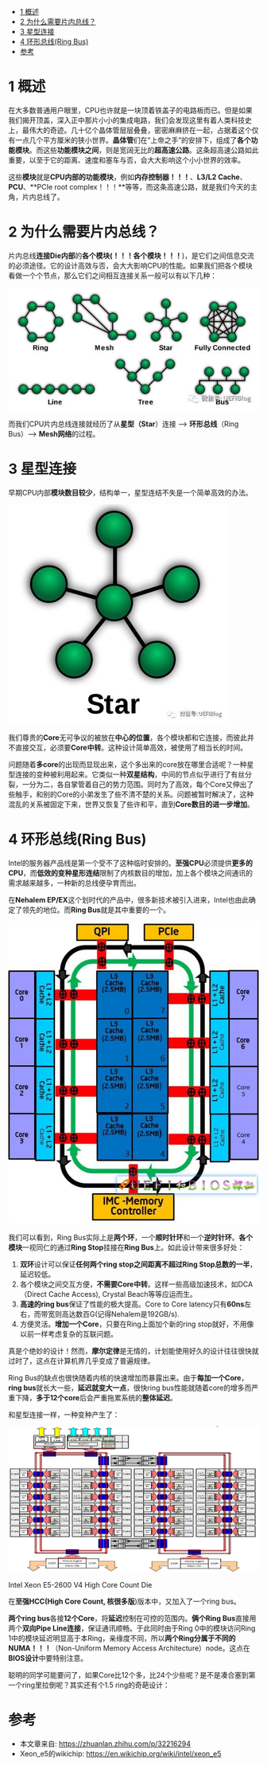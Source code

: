 
<!-- @import "[TOC]" {cmd="toc" depthFrom=1 depthTo=6 orderedList=false} -->

<!-- code_chunk_output -->

* [1 概述](#1-概述)
* [2 为什么需要片内总线？](#2-为什么需要片内总线)
* [3 星型连接](#3-星型连接)
* [4 环形总线(Ring Bus)](#4-环形总线ring-bus)
* [参考](#参考)

<!-- /code_chunk_output -->

# 1 概述

在大多数普通用户眼里，CPU也许就是一块顶着铁盖子的电路板而已。但是如果我们揭开顶盖，深入正中那片小小的集成电路，我们会发现这里有着人类科技史上，最伟大的奇迹。几十亿个晶体管层层叠叠，密密麻麻挤在一起，占据着这个仅有一点几个平方厘米的狭小世界。**晶体管**们在“上帝之手”的安排下，组成了**各个功能模块**。而这些**功能模块之间**，则是宽阔无比的**超高速公路**。这条超高速公路如此重要，以至于它的距离、速度和塞车与否，会大大影响这个小小世界的效率。

这些**模块**就是**CPU内部的功能模块**，例如**内存控制器！！！**、**L3/L2 Cache**、**PCU**、**PCIe root complex！！！**等等，而这条高速公路，就是我们今天的主角，片内总线了。

# 2 为什么需要片内总线？

片内总线**连接Die内部**的**各个模块(！！！各个模块！！！**)，是它们之间信息交流的必须途径。它的设计高效与否，会大大影响CPU的性能。如果我们把各个模块看做一个个节点，那么它们之间相互连接关系一般可以有以下几种：

![](./images/2019-04-23-12-19-07.png)

而我们CPU片内总线连接就经历了从**星型（Star**）连接 \-\-> **环形总线**（Ring Bus）\-\-> **Mesh网络**的过程。

# 3 星型连接

早期CPU内部**模块数目较少**，结构单一，星型连结不失是一个简单高效的办法。

![](./images/2019-04-23-12-20-43.png)

我们尊贵的**Core**无可争议的被放在**中心的位置**，各个模块都和它连接，而彼此并不直接交互，必须要**Core中转**。这种设计简单高效，被使用了相当长的时间。

问题随着**多core**的出现而显现出来，这个多出来的core放在哪里合适呢？一种星型连接的变种被利用起来。它类似一种**双星结构**，中间的节点似乎进行了有丝分裂，一分为二，各自掌管着自己的势力范围。同时为了高效，每个Core又伸出了些触手，和别的Core的小弟发生了些不清不楚的关系。问题被暂时解决了，这种混乱的关系被固定下来，世界又恢复了些许和平，直到**Core数目的进一步增加**。

# 4 环形总线(Ring Bus)

Intel的服务器产品线是第一个受不了这种临时安排的。**至强CPU**必须提供**更多的CPU**，而**低效的变种星形连结**限制了内核数目的增加，加上各个模块之间通讯的需求越来越多，一种新的总线便孕育而出。

在**Nehalem EP/EX**这个划时代的产品中，很多新技术被引入进来，Intel也由此确定了领先的地位。而**Ring Bus**就是其中重要的一个。

![](./images/2019-04-23-12-22-43.png)

我们可以看到，Ring Bus实际上是**两个环**，一个**顺时针环**和一个**逆时针环**。**各个模块**一视同仁的通过**Ring Stop**挂接在**Ring Bus**上。如此设计带来很多好处：

1. **双环**设计可以保证**任何两个ring stop之间距离不超过Ring Stop总数的一半**，延迟较低。
2. 各个模块之间交互方便，**不需要Core中转**。这样一些高级加速技术，如DCA（Direct Cache Access), Crystal Beach等等应运而生。
3. **高速的ring bus**保证了性能的极大提高。Core to Core latency只有**60ns**左右，而带宽则高达数百G(记得Nehalem是192GB/s).
4. 方便灵活。**增加一个Core**，只要在Ring上面加个新的ring stop就好，不用像以前一样考虑复杂的互联问题。

真是个绝妙的设计！然而，**摩尔定律**是无情的，计划能使用好久的设计往往很快就过时了，这点在计算机界几乎变成了普遍规律。

Ring Bus的缺点也很快随着内核的快速增加而暴露出来。由于**每加一个Core**，**ring bus**就长大一些，**延迟就变大一点**，很快ring bus性能就随着core的增多而严重下降，**多于12个core**后会严重拖累系统的**整体延迟**。

和星型连接一样，一种变种产生了：

![](./images/2019-04-23-12-46-21.png)

Intel Xeon E5-2600 V4 High Core Count Die

在**至强HCC(High Core Count, 核很多版**)版本中，又加入了一个ring bus。

**两个ring bus**各接**12个Core**，将**延迟**控制在可控的范围内。**俩个Ring Bus**直接用两个**双向Pipe Line连接**，保证通讯顺畅。于此同时由于Ring 0中的模块访问Ring 1中的模块延迟明显高于本Ring，亲缘度不同，所以**两个Ring分属于不同的NUMA！！！**（Non\-Uniform Memory Access Architecture）node。这点在**BIOS设计**中要特别注意。

聪明的同学可能要问了，如果Core比12个多，比24个少些呢？是不是凑合塞到第一个ring里拉倒呢？其实还有个1.5 ring的奇葩设计：



# 参考

- 本文章来自: https://zhuanlan.zhihu.com/p/32216294
- Xeon\_e5的wikichip: https://en.wikichip.org/wiki/intel/xeon_e5